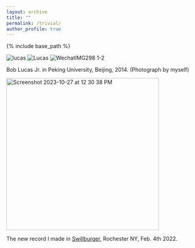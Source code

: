 ```yaml
---
layout: archive
title: ""
permalink: /trivial/
author_profile: true
---
```


{% include base_path %}
<!---
your comment goes here
and here

![weili](https://github.com/SteveShelnanMa/SteveShelnanMa.github.io/assets/65184060/ed49a96d-064c-4f96-826c-2cdd1f303c09)

[Zhang Weili](https://en.wikipedia.org/wiki/Zhang_Weili) dominates in title defense of UFC 292 in 2023.


![messi](https://github.com/SteveShelnanMa/SteveShelnanMa.github.io/assets/65184060/e8c0fddc-2724-44c0-bffc-9679d05345eb)

[Messi and Argentina in 2022](https://www.nytimes.com/2022/12/18/sports/soccer/messi-world-cup-win.html)

![bball](https://github.com/SteveShelnanMa/SteveShelnanMa.github.io/assets/65184060/7f7a1243-7d22-4dd3-9301-3b3410630424)
The "Bad Boys" in 2016.
-->

![lucas](https://github.com/SteveShelnanMa/SteveShelnanMa.github.io/assets/65184060/5e14b17f-96db-4acd-bd2a-8054e8c35bd1)
![Lucas](https://github.com/SteveShelnanMa/SteveShelnanMa.github.io/assets/65184060/8574a81e-199f-4206-9ee8-7ce5c5250364)
![WechatIMG298 1-2](https://github.com/SteveShelnanMa/SteveShelnanMa.github.io/assets/65184060/3086bf1c-7861-4c14-bb33-14e8165485d1)

Bob Lucas Jr. in Peking University, Beijing, 2014. (Photograph by myself)


<img width="400" alt="Screenshot 2023-10-27 at 12 30 38 PM" src="https://github.com/SteveShelnanMa/SteveShelnanMa.github.io/assets/65184060/c1d515ab-c7af-41f2-98ca-ca88d8e050cc">

The new record I made in [Swillburger](http://www.theplayhouseroc.com), Rochester NY, Feb. 4th 2022.




